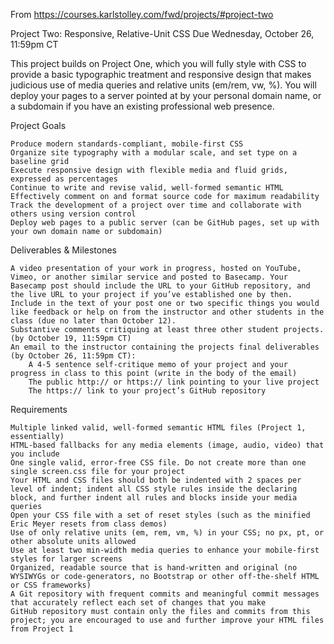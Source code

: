 From https://courses.karlstolley.com/fwd/projects/#project-two


Project Two: Responsive, Relative-Unit CSS
Due Wednesday, October 26, 11:59pm CT

This project builds on Project One, which you will fully style with CSS to provide a basic typographic treatment and responsive design that makes judicious use of media queries and relative units (em/rem, vw, %). You will deploy your pages to a server pointed at by your personal domain name, or a subdomain if you have an existing professional web presence.

Project Goals

    Produce modern standards-compliant, mobile-first CSS
    Organize site typography with a modular scale, and set type on a baseline grid
    Execute responsive design with flexible media and fluid grids, expressed as percentages
    Continue to write and revise valid, well-formed semantic HTML
    Effectively comment on and format source code for maximum readability
    Track the development of a project over time and collaborate with others using version control
    Deploy web pages to a public server (can be GitHub pages, set up with your own domain name or subdomain)

Deliverables & Milestones

    A video presentation of your work in progress, hosted on YouTube, Vimeo, or another similar service and posted to Basecamp. Your Basecamp post should include the URL to your GitHub repository, and the live URL to your project if you’ve established one by then. Include in the text of your post one or two specific things you would like feedback or help on from the instructor and other students in the class (due no later than October 12).
    Substantive comments critiquing at least three other student projects. (by October 19, 11:59pm CT)
    An email to the instructor containing the projects final deliverables (by October 26, 11:59pm CT):
        A 4-5 sentence self-critique memo of your project and your progress in class to this point (write in the body of the email)
        The public http:// or https:// link pointing to your live project
        The https:// link to your project’s GitHub repository

Requirements

    Multiple linked valid, well-formed semantic HTML files (Project 1, essentially)
    HTML-based fallbacks for any media elements (image, audio, video) that you include
    One single valid, error-free CSS file. Do not create more than one single screen.css file for your project
    Your HTML and CSS files should both be indented with 2 spaces per level of indent; indent all CSS style rules inside the declaring block, and further indent all rules and blocks inside your media queries
    Open your CSS file with a set of reset styles (such as the minified Eric Meyer resets from class demos)
    Use of only relative units (em, rem, vm, %) in your CSS; no px, pt, or other absolute units allowed
    Use at least two min-width media queries to enhance your mobile-first styles for larger screens
    Organized, readable source that is hand-written and original (no WYSIWYGs or code-generators, no Bootstrap or other off-the-shelf HTML or CSS frameworks)
    A Git repository with frequent commits and meaningful commit messages that accurately reflect each set of changes that you make
    GitHub repository must contain only the files and commits from this project; you are encouraged to use and further improve your HTML files from Project 1
